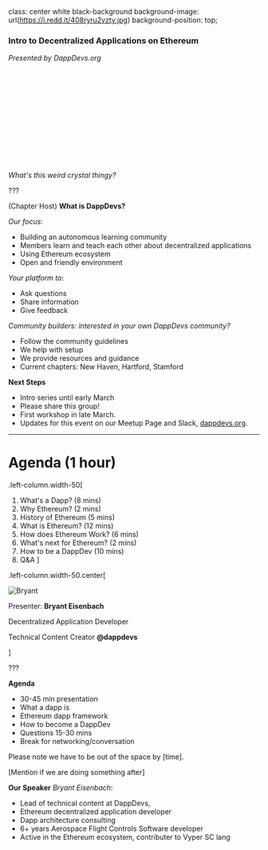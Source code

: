 class: center white black-background
background-image: url(https://i.redd.it/408ryru2vzty.jpg)
background-position: top;

### Intro to Decentralized Applications on Ethereum
*Presented by DappDevs.org*

<br><br><br><br>
<br><br><br><br>
<br><br><br><br>
*What's this weird crystal thingy?*

???

(Chapter Host) **What is DappDevs?**

*Our focus*:
* Building an autonomous learning community
* Members learn and teach each other about decentralized applications
* Using Ethereum ecosystem
* Open and friendly environment

*Your platform to*:
* Ask questions
* Share information
* Give feedback

*Community builders: interested in your own DappDevs community?*
* Follow the community guidelines
* We help with setup
* We provide resources and guidance
* Current chapters: New Haven, Hartford, Stamford

**Next Steps**
* Intro series until early March
* Please share this group!
* First workshop in late March.
* Updates for this event on our Meetup Page and Slack, [dappdevs.org](dappdevs.org).

---

# Agenda (1 hour)

.left-column.width-50[
1. What's a Dapp? (8 mins)
2. Why Ethereum? (2 mins)
3. History of Ethereum (5 mins)
4. What is Ethereum? (12 mins)
5. How does Ethereum Work? (6 mins)
6. What's next for Ethereum? (2 mins)
7. How to be a DappDev (10 mins)
8. Q&A
]

.left-column.width-50.center[

![Bryant](https://media.licdn.com/mpr/mpr/shrinknp_400_400/AAMABADGAAwAAQAAAAAAAAwLAAAAJGYyYmFlMGZjLTE2MzgtNDJlOC1hNzM4LTZkYWQzYWQxZGNjYg.jpg)

Presenter: **Bryant Eisenbach**

Decentralized Application Developer

Technical Content Creator **@dappdevs**

]

???

**Agenda**
* 30-45 min presentation
* What a dapp is
* Ethereum dapp framework
* How to become a DappDev
* Questions 15-30 mins
* Break for networking/conversation

Please note we have to be out of the space by [time].

[Mention if we are doing something after]

**Our Speaker**
*Bryant Eisenbach*:
* Lead of technical content at DappDevs,
* Ethereum decentralized application developer
* Dapp architecture consulting
* 6+ years Aerospace Flight Controls Software developer
* Active in the Ethereum ecosystem, contributer to Vyper SC lang
